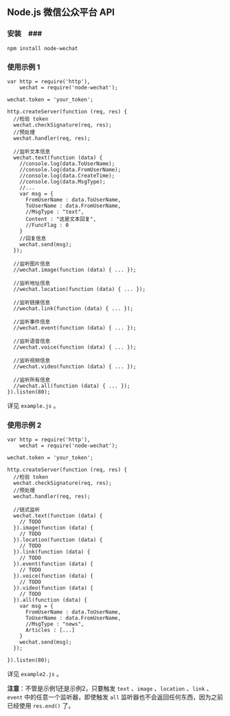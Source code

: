 ## Node.js 微信公众平台 API ##

### 安装　###

    npm install node-wechat

### 使用示例 1 ###

    var http = require('http'),
        wechat = require('node-wechat');

    wechat.token = 'your_token';

    http.createServer(function (req, res) {
      //检验 token
      wechat.checkSignature(req, res);
      //预处理
      wechat.handler(req, res);

      //监听文本信息
      wechat.text(function (data) {
        //console.log(data.ToUserName);
        //console.log(data.FromUserName);
        //console.log(data.CreateTime);
        //console.log(data.MsgType);
        //...
        var msg = {
          FromUserName : data.ToUserName,
          ToUserName : data.FromUserName,
          //MsgType : "text",
          Content : "这是文本回复",
          //FuncFlag : 0
        }
        //回复信息
        wechat.send(msg);
      });

      //监听图片信息
      //wechat.image(function (data) { ... });

      //监听地址信息
      //wechat.location(function (data) { ... });

      //监听链接信息
      //wechat.link(function (data) { ... });

      //监听事件信息
      //wechat.event(function (data) { ... });

      //监听语音信息
      //wechat.voice(function (data) { ... });

      //监听视频信息
      //wechat.video(function (data) { ... });

      //监听所有信息
      //wechat.all(function (data) { ... });
    }).listen(80);

详见 `example.js` 。

### 使用示例 2 ###

    var http = require('http'),
        wechat = require('node-wechat');

    wechat.token = 'your_token';

    http.createServer(function (req, res) {
      //检验 token
      wechat.checkSignature(req, res);
      //预处理
      wechat.handler(req, res);

      //链式监听
      wechat.text(function (data) {
        // TODO
      }).image(function (data) {
        // TODO
      }).location(function (data) {
        // TODO
      }).link(function (data) {
        // TODO
      }).event(function (data) {
        // TODO
      }).voice(function (data) {
        // TODO
      }).video(function (data) {
        // TODO
      }).all(function (data) {
        var msg = {
          FromUserName : data.ToUserName,
          ToUserName : data.FromUserName,
          //MsgType : "news",
          Articles : [...]
        }
        wechat.send(msg);
      });

    }).listen(80);

详见 `example2.js` 。


**注意**：不管是示例1还是示例2，只要触发 `text` 、`image` 、`location` 、`link` 、`event` 中的任意一个监听器，即使触发 `all` 监听器也不会返回任何东西，因为之前已经使用 `res.end()` 了。